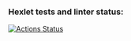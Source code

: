 ### Hexlet tests and linter status:

[![Actions Status](https://github.com/runabal/frontend-project-46/workflows/hexlet-check/badge.svg)](https://github.com/runabal/frontend-project-46/actions)

